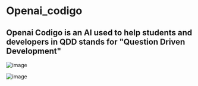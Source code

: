 # Openai_codigo

## Openai Codigo is an AI used to help students and developers in QDD stands for "Question Driven Development" 
![image](https://user-images.githubusercontent.com/53965169/229686591-eebda771-809a-495d-8185-b3bd9a879084.png)

 
![image](https://user-images.githubusercontent.com/53965169/229686566-66f5ff1b-35fb-45eb-aa55-e9eaee7f8675.png)

